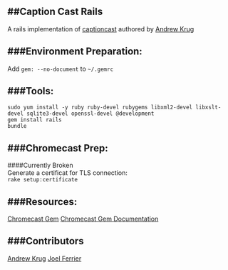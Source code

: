 ##Caption Cast Rails
---
A rails implementation of [captioncast](https://bitbucket.org/andrewkr/captioncast) authored by [Andrew Krug](https://bitbucket.org/andrewkr)

###Environment Preparation:
---

Add `gem: --no-document` to `~/.gemrc`

###Tools:
---

`sudo yum install -y ruby ruby-devel rubygems libxml2-devel libxslt-devel sqlite3-devel openssl-devel @development`  
`gem install rails`  
`bundle`  

###Chromecast Prep:
---

####Currently Broken  
Generate a certificat for TLS connection:  
`rake setup:certificate`

###Resources:
---

[Chromecast Gem](https://rubygems.org/gems/chromecast)
[Chromecast Gem Documentation](http://rubydoc.info/gems/chromecast/1.0/frames)

###Contributors
---

[Andrew Krug](https://bitbucket.org/andrewkr)
[Joel Ferrier](https://bitbucket.org/joel-ferrier)
